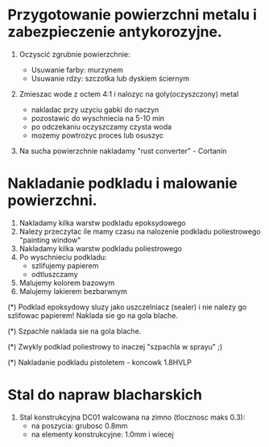 # Przygotowanie powierzchni metalu i zabezpieczenie antykorozyjne.


1. Oczyscić zgrubnie powierzchnie:

    - Usuwanie farby: murzynem
    - Usuwanie rdzy: szczotka lub dyskiem ściernym 


2. Zmieszac wode z octem 4:1 i nalozyc na goly(oczyszczony) metal
    * nakladac przy uzyciu gabki do naczyn
    * pozostawic do wyschniecia na 5-10 min
    * po odczekaniu oczyszczamy czysta woda
    * mozemy powtrozyc proces lub osuszyc

3. Na sucha powierzchnie nakladamy "rust converter" - Cortanin


# Nakladanie podkladu i malowanie powierzchni.


1. Nakladamy kilka warstw podkladu epoksydowego 
2. Nalezy przeczytac ile mamy czasu na nalozenie podkladu poliestrowego "painting window" 
3. Nakladamy kilka warstw podkladu poliestrowego 
4. Po wyschnieciu podkladu:
    - szlifujemy papierem
    - odtluszczamy 
5. Malujemy kolorem bazowym 
6. Malujemy lakierem bezbarwnym 


(*) Podklad epoksydowy sluzy jako uszczelniacz (sealer) i nie nalezy go szlifowac papierem! Naklada sie go na gola blache.

(*) Szpachle naklada sie na gola blache.

(*) Zwykly podklad poliestrowy to inaczej "szpachla w sprayu" ;)

(*) Nakladanie podkladu pistoletem - koncowk 1.8HVLP


# Stal do napraw blacharskich 

1. Stal konstrukcyjna DC01 walcowana na zimno (tlocznosc maks 0.3):
    - na poszycia: grubosc 0.8mm 
    - na elementy konstrukcyjne: 1.0mm i wiecej